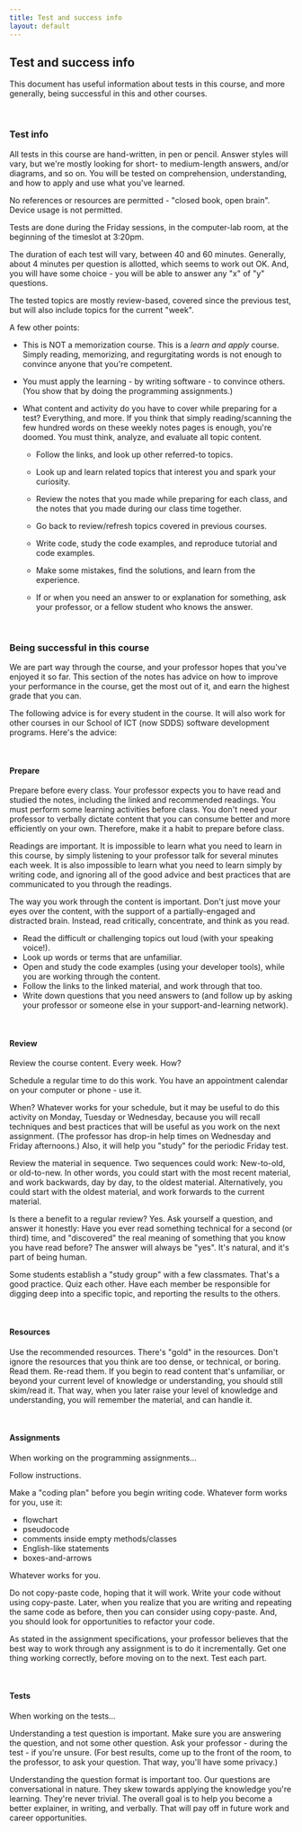 ```yaml
---
title: Test and success info
layout: default
---
```


## Test and success info

This document has useful information about tests in this course, and more generally, being successful in this and other courses. 

<br>

### Test info

All tests in this course are hand-written, in pen or pencil. Answer styles will vary, but we're mostly looking for short- to medium-length answers, and/or diagrams, and so on. You will be tested on comprehension, understanding, and how to apply and use what you've learned.

No references or resources are permitted - "closed book, open brain". Device usage is not permitted. 

Tests are done during the Friday sessions, in the computer-lab room, at the beginning of the timeslot at 3:20pm. 

The duration of each test will vary, between 40 and 60 minutes. Generally, about 4 minutes per question is allotted, which seems to work out OK. And, you will have some choice - you will be able to answer any "x" of "y" questions.

The tested topics are mostly review-based, covered since the previous test, but will also include topics for the current "week". 

A few other points:

* This is NOT a memorization course. This is a *learn and apply* course. Simply reading, memorizing, and regurgitating words is not enough to convince anyone that you're competent. 

* You must apply the learning - by writing software - to convince others. (You show that by doing the programming assignments.)

* What content and activity do you have to cover while preparing for a test? Everything, and more. If you think that simply reading/scanning the few hundred words on these weekly notes pages is enough, you're doomed. You must think, analyze, and evaluate all topic content. 

  * Follow the links, and look up other referred-to topics. 

  * Look up and learn related topics that interest you and spark your curiosity. 

  * Review the notes that you made while preparing for each class, and the notes that you made during our class time together.

  * Go back to review/refresh topics covered in previous courses. 

  * Write code, study the code examples, and reproduce tutorial and code examples. 

  * Make some mistakes, find the solutions, and learn from the experience. 

  * If or when you need an answer to or explanation for something, ask your professor, or a fellow student who knows the answer. 

<br>

### Being successful in this course

We are part way through the course, and your professor hopes that you've enjoyed it so far. This section of the notes has advice on how to improve your performance in the course, get the most out of it, and earn the highest grade that you can.

The following advice is for every student in the course. It will also work for other courses in our School of ICT (now SDDS) software development programs. Here's the advice:

<br>

#### Prepare

Prepare before every class. Your professor expects you to have read and studied the notes, including the linked and recommended readings. You must perform some learning activities before class. You don't need your professor to verbally dictate content that you can consume better and more efficiently on your own. Therefore, make it a habit to prepare before class.

Readings are important. It is impossible to learn what you need to learn in this course, by simply listening to your professor talk for several minutes each week. It is also impossible to learn what you need to learn simply by writing code, and ignoring all of the good advice and best practices that are communicated to you through the readings.

The way you work through the content is important. Don't just move your eyes over the content, with the support of a partially-engaged and distracted brain. Instead, read critically, concentrate, and think as you read. 
* Read the difficult or challenging topics out loud (with your speaking voice!). 
* Look up words or terms that are unfamiliar. 
* Open and study the code examples (using your developer tools), while you are working through the content. 
* Follow the links to the linked material, and work through that too. 
* Write down questions that you need answers to (and follow up by asking your professor or someone else in your support-and-learning network).

<br>

#### Review

Review the course content. Every week. How?

Schedule a regular time to do this work. You have an appointment calendar on your computer or phone - use it. 

When? Whatever works for your schedule, but it may be useful to do this activity on Monday, Tuesday or Wednesday, because you will recall techniques and best practices that will be useful as you work on the next assignment. (The professor has drop-in help times on Wednesday and Friday afternoons.) Also, it will help you "study" for the periodic Friday test.

Review the material in sequence. Two sequences could work: New-to-old, or old-to-new. In other words, you could start with the most recent material, and work backwards, day by day, to the oldest material. Alternatively, you could start with the oldest material, and work forwards to the current material.

Is there a benefit to a regular review? Yes. Ask yourself a question, and answer it honestly: Have you ever read something technical for a second (or third) time, and "discovered" the real meaning of something that you know you have read before? The answer will always be "yes". It's natural, and it's part of being human.

Some students establish a "study group" with a few classmates. That's a good practice. Quiz each other. Have each member be responsible for digging deep into a specific topic, and reporting the results to the others.

<br> 

#### Resources

Use the recommended resources. There's "gold" in the resources. Don't ignore the resources that you think are too dense, or technical, or boring. Read them. Re-read them. If you begin to read content that's unfamiliar, or beyond your current level of knowledge or understanding, you should still skim/read it. That way, when you later raise your level of knowledge and understanding, you will remember the material, and can handle it.

<br> 

#### Assignments

When working on the programming assignments...

Follow instructions.

Make a "coding plan" before you begin writing code. Whatever form works for you, use it:
* flowchart
* pseudocode
* comments inside empty methods/classes
* English-like statements
* boxes-and-arrows

Whatever works for you.

Do not copy-paste code, hoping that it will work. Write your code without using copy-paste. Later, when you realize that you are writing and repeating the same code as before, then you can consider using copy-paste. And, you should look for opportunities to refactor your code.

As stated in the assignment specifications, your professor believes that the best way to work through any assignment is to do it incrementally. Get one thing working correctly, before moving on to the next. Test each part.

<br> 

#### Tests

When working on the tests...

Understanding a test question is important. Make sure you are answering the question, and not some other question. Ask your professor - during the test - if you're unsure. (For best results, come up to the front of the room, to the professor, to ask your question. That way, you'll have some privacy.)

Understanding the question format is important too. Our questions are conversational in nature. They skew towards applying the knowledge you're learning. They're never trivial. The overall goal is to help you become a better explainer, in writing, and verbally. That will pay off in future work and career opportunities.

<br>
